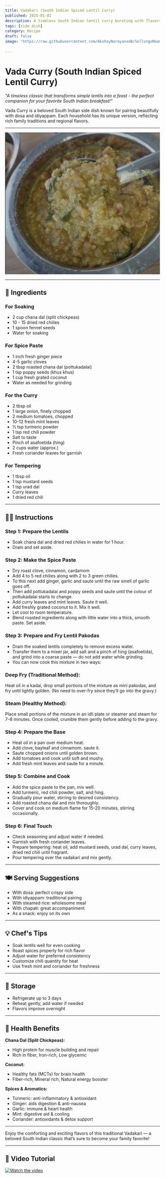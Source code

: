 ```yaml
---
title: Vadakari (South Indian Spiced Lentil Curry)
published: 2025-01-01
description: A timeless South Indian lentil curry bursting with flavors from roasted spices, coconut, and fresh herbs. Perfect with dosa, idiyappam, or rice.  
tags: [side dish]  
category: Recipe  
draft: false  
image: "https://raw.githubusercontent.com/AkshayNarayananB/SollungoMaami/master/images/vadacurry.png"   

---
```


#  Vada Curry (South Indian Spiced Lentil Curry)

*"A timeless classic that transforms simple lentils into a feast - the perfect companion for your favorite South Indian breakfast!"*

Vada Curry is a beloved South Indian side dish known for pairing beautifully with dosa and idiyappam. Each household has its unique version, reflecting rich family traditions and regional flavors.

---

![vadacurry](https://raw.githubusercontent.com/AkshayNarayananB/SollungoMaami/master/images/vadacurry.png)

---
## 🛒 Ingredients

### For Soaking  
- 2 cup chana dal (split chickpeas)  
- 10  - 15 dried red chilies
- 1 spoon fennel seeds 
- Water for soaking  

### For Spice Paste  
- 1 inch fresh ginger piece  
- 4-5 garlic cloves  
- 2 tbsp roasted chana dal (pottukadalai)  
- 1 tsp poppy seeds (khus khus)  
- 1 cup fresh grated coconut  
- Water as needed for grinding  

### For the Curry  
- 2 tbsp oil  
- 1 large onion, finely chopped  
- 2 medium tomatoes, chopped  
- 10-12 fresh mint leaves  
- ½ tsp turmeric powder  
- 1 tsp red chili powder  
- Salt to taste  
- Pinch of asafoetida (hing)  
- 2 cups water (approx.)  
- Fresh coriander leaves for garnish  

### For Tempering  
- 1 tbsp oil  
- 1 tsp mustard seeds  
- 1 tsp urad dal  
- Curry leaves  
- 1 dried red chili  

---

## 👩‍🍳 Instructions

### Step 1: Prepare the Lentils  
- Soak chana dal and dried red chilies in water for 1 hour.  
- Drain and set aside.  

### Step 2: Make the Spice Paste  
- Dry roast clove, cinnamon, cardamom 
- Add 4 to 5 red chilies along with 2 to 3 green chilies.
- To this next add ginger, garlic and saute until the raw smell of garlic goes off.
- Then add pottukadalai and poppy seeds and saute until the colour of pottukadalai starts to change.
- Add curry leaves and mint leaves. Saute it well.
- Add freshly grated coconut to it. Mix it well.
- Let cool to room temperature.  
- Blend roasted ingredients along with little water into a thick, smooth paste. Set aside.  

### Step 3: Prepare and Fry Lentil Pakodas

- Drain the soaked lentils completely to remove excess water.
- Transfer them to a mixer jar, add salt and a pinch of hing (asafoetida), and grind into a coarse paste — do not add water while grinding.
- You can now cook this mixture in two ways:
### Deep Fry (Traditional Method):
Heat oil in a kadai, drop small portions of the mixture as mini pakodas, and fry until lightly golden. (No need to over-fry since they’ll go into the gravy.)

### Steam (Healthy Method):
Place small portions of the mixture in an idli plate or steamer and steam for 7–8 minutes. Once cooled, crumble them gently before adding to the gravy.

### Step 4: Prepare the Base  
- Heat oil in a pan over medium heat.
- Add clove, bayleaf and cinnamom. saute it.
- Saute chopped onions until golden brown.  
- Add tomatoes and cook until soft and mushy.  
- Add fresh mint leaves and saute for a minute.  

### Step 5: Combine and Cook  
- Add the spice paste to the pan, mix well.  
- Add turmeric, red chili powder, salt, and hing.  
- Gradually pour water, stirring to desired consistency.  
- Add roasted chana dal and mix thoroughly.  
- Cover and cook on medium flame for 15-20 minutes, stirring occasionally.  

### Step 6: Final Touch  
- Check seasoning and adjust water if needed.  
- Garnish with fresh coriander leaves.  
- Prepare tempering: heat oil, add mustard seeds, urad dal, curry leaves, dried red chili until fragrant.  
- Pour tempering over the vadakari and mix gently.  

---

## 🍽️ Serving Suggestions

- With dosa: perfect crispy side  
- With idiyappam: traditional pairing  
- With steamed rice: wholesome meal  
- With chapati: great accompaniment  
- As a snack: enjoy on its own  

---

## 💡 Chef's Tips

- Soak lentils well for even cooking  
- Roast spices properly for rich flavor  
- Adjust water for preferred consistency  
- Customize chili quantity for heat  
- Use fresh mint and coriander for freshness  

---
## 🧊 Storage

- Refrigerate up to 3 days  
- Reheat gently, add water if needed  
- Flavors improve overnight  

---
## 🌿 Health Benefits

**Chana Dal (Split Chickpeas):**  
- High protein for muscle building and repair  
- Rich in fiber, Iron-rich, Low glycemic 

**Coconut:**  
- Healthy fats (MCTs) for brain health  
- Fiber-rich, Mineral rich, Natural energy booster  

**Spices & Aromatics:**  
- Turmeric: anti-inflammatory & antioxidant  
- Ginger: aids digestion & anti-nausea  
- Garlic: immune & heart health  
- Mint: digestive aid & cooling  
- Coriander: antioxidants & detox support  

---

Enjoy the comforting and exciting flavors of this traditional Vadakari — a beloved South Indian classic that’s sure to become your family favorite!


---

## 🎥 Video Tutorial  

[![Watch the video](https://img.youtube.com/vi/Q2b4gGa-_PE/0.jpg)](https://youtu.be/Q2b4gGa-_PE?si=DE3i9eAgnOG6fGiZ) 









